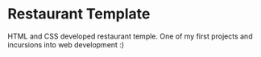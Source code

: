 # Restaurant Template

HTML and CSS developed restaurant temple. One of my first projects and incursions into web development :)
